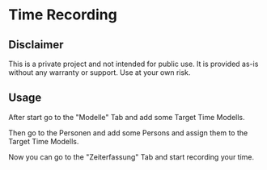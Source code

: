 # Time Recording

## Disclaimer
This is a private project and not intended for public use. It is provided as-is without any warranty or support. Use at your own risk.

## Usage
After start go to the "Modelle" Tab and add some Target Time Modells.

Then go to the Personen and add some Persons and assign them to the Target Time Modells.

Now you can go to the "Zeiterfassung" Tab and start recording your time.
